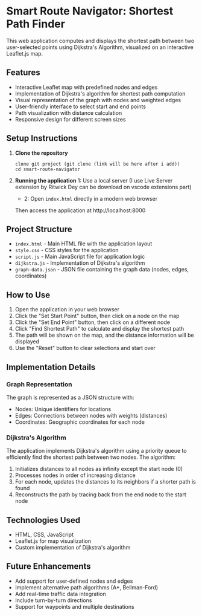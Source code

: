 # Smart Route Navigator: Shortest Path Finder

This web application computes and displays the shortest path between two user-selected points using Dijkstra's Algorithm, visualized on an interactive Leaflet.js map.

## Features

- Interactive Leaflet map with predefined nodes and edges
- Implementation of Dijkstra's algorithm for shortest path computation
- Visual representation of the graph with nodes and weighted edges
- User-friendly interface to select start and end points
- Path visualization with distance calculation
- Responsive design for different screen sizes

## Setup Instructions

1. **Clone the repository**
   ```
   clone git project (git clone (link will be here after i add))
   cd smart-route-navigator
   ```

2. **Running the application**
      1: Use a local server (I use Live Server extension by Ritwick Dey can be download on vscode extensions part)
   -  2: Open `index.html` directly in a modern web browser

     Then access the application at http://localhost:8000

## Project Structure

- `index.html` - Main HTML file with the application layout
- `style.css` - CSS styles for the application
- `script.js` - Main JavaScript file for application logic
- `dijkstra.js` - Implementation of Dijkstra's algorithm
- `graph-data.json` - JSON file containing the graph data (nodes, edges, coordinates)

## How to Use

1. Open the application in your web browser
2. Click the "Set Start Point" button, then click on a node on the map
3. Click the "Set End Point" button, then click on a different node
4. Click "Find Shortest Path" to calculate and display the shortest path
5. The path will be shown on the map, and the distance information will be displayed
6. Use the "Reset" button to clear selections and start over

## Implementation Details

### Graph Representation

The graph is represented as a JSON structure with:
- Nodes: Unique identifiers for locations
- Edges: Connections between nodes with weights (distances)
- Coordinates: Geographic coordinates for each node

### Dijkstra's Algorithm

The application implements Dijkstra's algorithm using a priority queue to efficiently find the shortest path between two nodes. The algorithm:
1. Initializes distances to all nodes as infinity except the start node (0)
2. Processes nodes in order of increasing distance
3. For each node, updates the distances to its neighbors if a shorter path is found
4. Reconstructs the path by tracing back from the end node to the start node

## Technologies Used

- HTML, CSS, JavaScript
- Leaflet.js for map visualization
- Custom implementation of Dijkstra's algorithm

## Future Enhancements

- Add support for user-defined nodes and edges
- Implement alternative path algorithms (A*, Bellman-Ford)
- Add real-time traffic data integration
- Include turn-by-turn directions
- Support for waypoints and multiple destinations